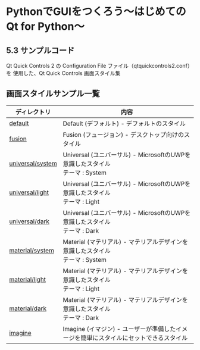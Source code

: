 ﻿# PythonでGUIをつくろう〜はじめてのQt for Python〜

## 5.3 サンプルコード

Qt Quick Controls 2 の Configuration File ファイル（qtquickcontrols2.conf）を
使用した、Qt Quick Controls 画面スタイル集

## 画面スタイルサンプル一覧

| ディレクトリ                           | 内容                                                                                  |
| -------------------------------------- | ------------------------------------------------------------------------------------- |
| [default](./default)                   | Default (デフォルト) - デフォルトのスタイル                                           |
| [fusion](./fusion)                     | Fusion (フュージョン) - デスクトップ向けのスタイル                                    |
| [universal/system](./universal/system) | Universal (ユニバーサル) - MicrosoftのUWPを意識したスタイル<br>テーマ : System        |
| [universal/light](./universal/light)   | Universal (ユニバーサル) - MicrosoftのUWPを意識したスタイル<br>テーマ : Light         |
| [universal/dark](./universal/dark)     | Universal (ユニバーサル) - MicrosoftのUWPを意識したスタイル<br>テーマ : Dark          |
| [material/system](./material/system)   | Material (マテリアル) - マテリアルデザインを意識したスタイル<br>テーマ : System       |
| [material/light](./material/light)     | Material (マテリアル) - マテリアルデザインを意識したスタイル<br>テーマ : Light        |
| [material/dark](./material/dark)       | Material (マテリアル) - マテリアルデザインを意識したスタイル<br>テーマ : Dark         |
| [imagine](./imagine)                   | Imagine (イマジン) - ユーザーが準備したイメージを簡単にスタイルにセットできるスタイル |

